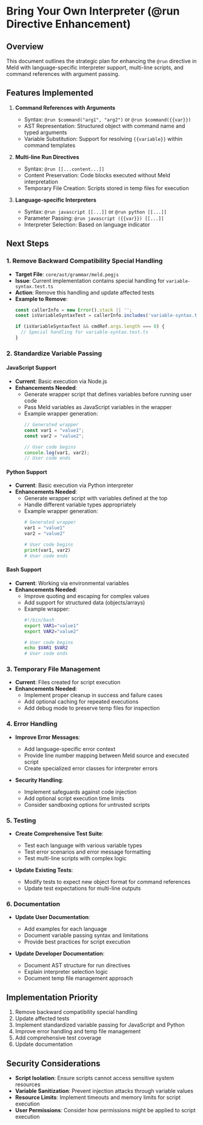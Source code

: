 # Bring Your Own Interpreter (@run Directive Enhancement)

## Overview

This document outlines the strategic plan for enhancing the `@run` directive in Meld with language-specific interpreter support, multi-line scripts, and command references with argument passing.

## Features Implemented

1. **Command References with Arguments**
   - Syntax: `@run $command("arg1", "arg2")` or `@run $command({{var}})`
   - AST Representation: Structured object with command name and typed arguments
   - Variable Substitution: Support for resolving `{{variable}}` within command templates

2. **Multi-line Run Directives**
   - Syntax: `@run [[...content...]]`
   - Content Preservation: Code blocks executed without Meld interpretation
   - Temporary File Creation: Scripts stored in temp files for execution

3. **Language-specific Interpreters**
   - Syntax: `@run javascript [[...]]` or `@run python [[...]]`
   - Parameter Passing: `@run javascript ({{var}}) [[...]]`
   - Interpreter Selection: Based on language indicator

## Next Steps

### 1. Remove Backward Compatibility Special Handling

- **Target File**: `core/ast/grammar/meld.pegjs`
- **Issue**: Current implementation contains special handling for `variable-syntax.test.ts`
- **Action**: Remove this handling and update affected tests
- **Example to Remove**:
  ```javascript
  const callerInfo = new Error().stack || '';
  const isVariableSyntaxTest = callerInfo.includes('variable-syntax.test.ts');
  
  if (isVariableSyntaxTest && cmdRef.args.length === 0) {
    // Special handling for variable-syntax.test.ts
  }
  ```

### 2. Standardize Variable Passing

#### JavaScript Support
- **Current**: Basic execution via Node.js
- **Enhancements Needed**:
  - Generate wrapper script that defines variables before running user code
  - Pass Meld variables as JavaScript variables in the wrapper
  - Example wrapper generation:
    ```javascript
    // Generated wrapper
    const var1 = "value1";
    const var2 = "value2";
    
    // User code begins
    console.log(var1, var2);
    // User code ends
    ```

#### Python Support
- **Current**: Basic execution via Python interpreter
- **Enhancements Needed**:
  - Generate wrapper script with variables defined at the top
  - Handle different variable types appropriately
  - Example wrapper generation:
    ```python
    # Generated wrapper
    var1 = "value1"
    var2 = "value2"
    
    # User code begins
    print(var1, var2)
    # User code ends
    ```

#### Bash Support
- **Current**: Working via environmental variables
- **Enhancements Needed**:
  - Improve quoting and escaping for complex values
  - Add support for structured data (objects/arrays)
  - Example wrapper:
    ```bash
    #!/bin/bash
    export VAR1="value1"
    export VAR2="value2"
    
    # User code begins
    echo $VAR1 $VAR2
    # User code ends
    ```

### 3. Temporary File Management

- **Current**: Files created for script execution
- **Enhancements Needed**:
  - Implement proper cleanup in success and failure cases
  - Add optional caching for repeated executions
  - Add debug mode to preserve temp files for inspection

### 4. Error Handling

- **Improve Error Messages**:
  - Add language-specific error context
  - Provide line number mapping between Meld source and executed script
  - Create specialized error classes for interpreter errors

- **Security Handling**:
  - Implement safeguards against code injection
  - Add optional script execution time limits
  - Consider sandboxing options for untrusted scripts

### 5. Testing

- **Create Comprehensive Test Suite**:
  - Test each language with various variable types
  - Test error scenarios and error message formatting
  - Test multi-line scripts with complex logic

- **Update Existing Tests**:
  - Modify tests to expect new object format for command references
  - Update test expectations for multi-line outputs

### 6. Documentation

- **Update User Documentation**:
  - Add examples for each language
  - Document variable passing syntax and limitations
  - Provide best practices for script execution

- **Update Developer Documentation**:
  - Document AST structure for run directives
  - Explain interpreter selection logic
  - Document temp file management approach

## Implementation Priority

1. Remove backward compatibility special handling
2. Update affected tests
3. Implement standardized variable passing for JavaScript and Python
4. Improve error handling and temp file management
5. Add comprehensive test coverage
6. Update documentation

## Security Considerations

- **Script Isolation**: Ensure scripts cannot access sensitive system resources
- **Variable Sanitization**: Prevent injection attacks through variable values
- **Resource Limits**: Implement timeouts and memory limits for script execution
- **User Permissions**: Consider how permissions might be applied to script execution